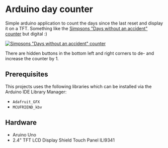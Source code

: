 # Arduino day counter
Simple arduino application to count the days since the last reset and display it on a TFT.
Something like the [Simpsons "Days without an accident" counter](https://www.youtube.com/watch?v=hfzbB_B3HS0) but digital :)

[![Simpsons "Days without an accident" counter](https://img.youtube.com/vi/hfzbB_B3HS0/0.jpg)](https://www.youtube.com/watch?v=hfzbB_B3HS0)

There are hidden buttons in the bottom left and right corners to de- and increase the counter by 1.

## Prerequisites
This projects uses the following libraries which can be installed via the Arduino IDE Library Manager:
+ `Adafruit_GFX`
+ `MCUFRIEND_kbv`

## Hardware
+ Aruino Uno
+ 2.4" TFT LCD Display Shield Touch Panel ILI9341
